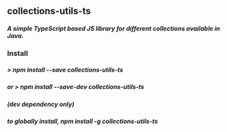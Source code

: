 ## **collections-utils-ts**
##### A simple TypeScript based JS library for different collections available in Java.

### **Install**
##### > npm install --save collections-utils-ts
##### or  > npm install --save-dev collections-utils-ts  
##### (dev dependency only)
#####
##### to globally install, **npm install -g collections-utils-ts**